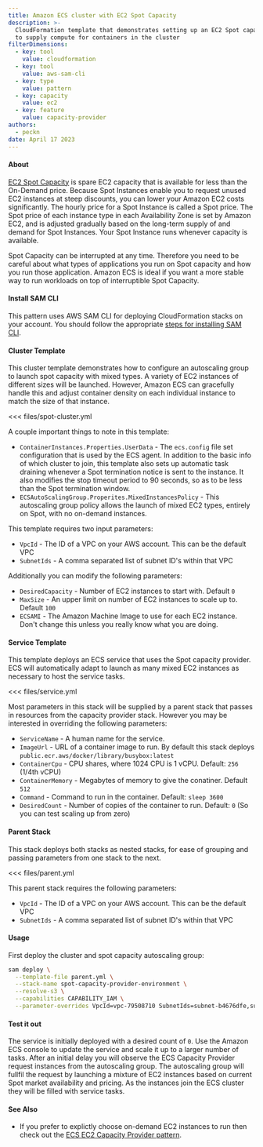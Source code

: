 ```yaml
---
title: Amazon ECS cluster with EC2 Spot Capacity
description: >-
  CloudFormation template that demonstrates setting up an EC2 Spot capacity provider
  to supply compute for containers in the cluster
filterDimensions:
  - key: tool
    value: cloudformation
  - key: tool
    value: aws-sam-cli
  - key: type
    value: pattern
  - key: capacity
    value: ec2
  - key: feature
    value: capacity-provider
authors:
  - peckn
date: April 17 2023
---
```


#### About

[EC2 Spot Capacity](https://docs.aws.amazon.com/AWSEC2/latest/UserGuide/using-spot-instances.html) is spare EC2 capacity that is available for less than the On-Demand price. Because Spot Instances enable you to request unused EC2 instances at steep discounts, you can lower your Amazon EC2 costs significantly. The hourly price for a Spot Instance is called a Spot price. The Spot price of each instance type in each Availability Zone is set by Amazon EC2, and is adjusted gradually based on the long-term supply of and demand for Spot Instances. Your Spot Instance runs whenever capacity is available.

Spot Capacity can be interrupted at any time. Therefore you need to be careful about what types of applications you run on Spot capacity and how you run those application. Amazon ECS is ideal if you want a more stable way to run workloads on top of interruptible Spot Capacity.

#### Install SAM CLI

This pattern uses AWS SAM CLI for deploying CloudFormation stacks on your account.
You should follow the appropriate [steps for installing SAM CLI](https://docs.aws.amazon.com/serverless-application-model/latest/developerguide/install-sam-cli.html).

#### Cluster Template

This cluster template demonstrates how to configure an autoscaling group to launch spot capacity
with mixed types. A variety of EC2 instances of different sizes will be launched.
However, Amazon ECS can gracefully handle this and adjust container density on each individual instance to match the size of that instance.

<<< files/spot-cluster.yml

A couple important things to note in this template:

- `ContainerInstances.Properties.UserData` - The `ecs.config` file set configuration that
  is used by the ECS agent. In addition to the basic info of which cluster to join, this template
  also sets up automatic task draining whenever a Spot termination notice is sent to the instance.
  It also modifies the stop timeout period to 90 seconds, so as to be less than the Spot termination window.
- `ECSAutoScalingGroup.Properites.MixedInstancesPolicy` - This autoscaling group policy allows the
  launch of mixed EC2 types, entirely on Spot, with no on-demand instances.

This template requires two input parameters:

- `VpcId` - The ID of a VPC on your AWS account. This can be the default VPC
- `SubnetIds` - A comma separated list of subnet ID's within that VPC

Additionally you can modify the following parameters:

- `DesiredCapacity` - Number of EC2 instances to start with. Default `0`
- `MaxSize` - An upper limit on number of EC2 instances to scale up to. Default `100`
- `ECSAMI` - The Amazon Machine Image to use for each EC2 instance. Don't change this unless you really know what you are doing.

#### Service Template

This template deploys an ECS service that uses the Spot capacity provider. ECS will automatically
adapt to launch as many mixed EC2 instances as necessary to host the service tasks.

<<< files/service.yml

Most parameters in this stack will be supplied by a parent stack that passes in
resources from the capacity provider stack. However you may be interested
in overriding the following parameters:

- `ServiceName` - A human name for the service.
- `ImageUrl` - URL of a container image to run. By default this stack deploys `public.ecr.aws/docker/library/busybox:latest`
- `ContainerCpu` - CPU shares, where 1024 CPU is 1 vCPU. Default: `256` (1/4th vCPU)
- `ContainerMemory` - Megabytes of memory to give the conatiner. Default `512`
- `Command` - Command to run in the container. Default: `sleep 3600`
- `DesiredCount` - Number of copies of the container to run. Default: `0` (So you can test scaling up from zero)

#### Parent Stack

This stack deploys both stacks as nested stacks, for ease of grouping and
passing parameters from one stack to the next.

<<< files/parent.yml

This parent stack requires the following parameters:

- `VpcId` - The ID of a VPC on your AWS account. This can be the default VPC
- `SubnetIds` - A comma separated list of subnet ID's within that VPC

#### Usage

First deploy the cluster and spot capacity autoscaling group:

```sh
sam deploy \
  --template-file parent.yml \
  --stack-name spot-capacity-provider-environment \
  --resolve-s3 \
  --capabilities CAPABILITY_IAM \
  --parameter-overrides VpcId=vpc-79508710 SubnetIds=subnet-b4676dfe,subnet-c71ebfae
```

#### Test it out

The service is initially deployed with a desired count of `0`. Use the Amazon ECS console to update the service and scale it up to a larger number of tasks. After an initial delay you will observe the ECS Capacity Provider request instances from the autoscaling group. The autoscaling group will fullfil the request by launching a mixture of EC2 instances based on current Spot market availability and pricing. As the instances join the ECS cluster they will be filled with service tasks.

#### See Also

- If you prefer to explictly choose on-demand EC2 instances to run then check out the [ECS EC2 Capacity Provider pattern](/ecs-ec2-capacity-provider-scaling).